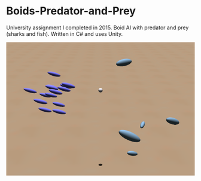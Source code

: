 # Boids-Predator-and-Prey
University assignment I completed in 2015. Boid AI with predator and prey (sharks and fish). Written in C# and uses Unity.

![screenshot](https://raw.githubusercontent.com/shammill/Boids-Predator-and-Prey/master/screenshot.png)